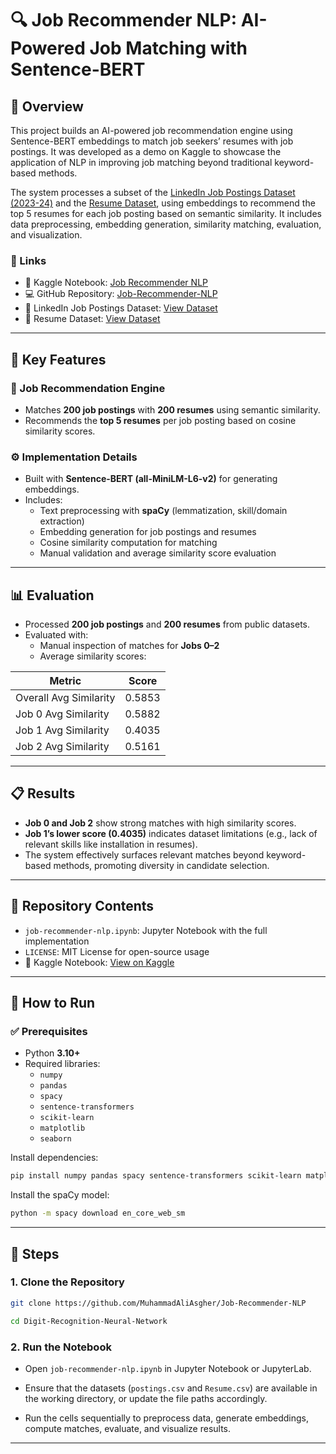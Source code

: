 # 🔍 Job Recommender NLP: AI-Powered Job Matching with Sentence-BERT

## 📘 Overview

This project builds an AI-powered job recommendation engine using Sentence-BERT embeddings to match job seekers’ resumes with job postings. It was developed as a demo on Kaggle to showcase the application of NLP in improving job matching beyond traditional keyword-based methods.

The system processes a subset of the [LinkedIn Job Postings Dataset (2023-24)](https://www.kaggle.com/datasets/arshkon/linkedin-job-postings) and the [Resume Dataset](https://www.kaggle.com/datasets/snehaanbhawal/resume-dataset), using embeddings to recommend the top 5 resumes for each job posting based on semantic similarity. It includes data preprocessing, embedding generation, similarity matching, evaluation, and visualization.

### 🔗 Links

- 📘 Kaggle Notebook: [Job Recommender NLP](https://www.kaggle.com/code/muhammadaliasghar01/job-recommender-nlp/)
- 💻 GitHub Repository: [Job-Recommender-NLP](https://github.com/MuhammadAliAsgher/Job-Recommender-NLP)
- 📄 LinkedIn Job Postings Dataset: [View Dataset](https://www.kaggle.com/datasets/arshkon/linkedin-job-postings)
- 📄 Resume Dataset: [View Dataset](https://www.kaggle.com/datasets/snehaanbhawal/resume-dataset)

---

## 🔑 Key Features

### 🧠 Job Recommendation Engine

- Matches **200 job postings** with **200 resumes** using semantic similarity.
- Recommends the **top 5 resumes** per job posting based on cosine similarity scores.

### ⚙️ Implementation Details

- Built with **Sentence-BERT (all-MiniLM-L6-v2)** for generating embeddings.
- Includes:
  - Text preprocessing with **spaCy** (lemmatization, skill/domain extraction)
  - Embedding generation for job postings and resumes
  - Cosine similarity computation for matching
  - Manual validation and average similarity score evaluation

---

## 📊 Evaluation

- Processed **200 job postings** and **200 resumes** from public datasets.
- Evaluated with:
  - Manual inspection of matches for **Jobs 0–2**
  - Average similarity scores:

| Metric                 | Score  |
|------------------------|--------|
| Overall Avg Similarity | 0.5853 |
| Job 0 Avg Similarity   | 0.5882 |
| Job 1 Avg Similarity   | 0.4035 |
| Job 2 Avg Similarity   | 0.5161 |


---

## 📋 Results

- **Job 0 and Job 2** show strong matches with high similarity scores.
- **Job 1’s lower score (0.4035)** indicates dataset limitations (e.g., lack of relevant skills like installation in resumes).
- The system effectively surfaces relevant matches beyond keyword-based methods, promoting diversity in candidate selection.

---

## 📁 Repository Contents

- `job-recommender-nlp.ipynb`: Jupyter Notebook with the full implementation
- `LICENSE`: MIT License for open-source usage
- 📎 Kaggle Notebook: [View on Kaggle](https://www.kaggle.com/code/muhammadaliasghar01/job-recommender-nlp/)

---

## 🚀 How to Run

### ✅ Prerequisites

- Python **3.10+**
- Required libraries:
  - `numpy`
  - `pandas`
  - `spacy`
  - `sentence-transformers`
  - `scikit-learn`
  - `matplotlib`
  - `seaborn`

Install dependencies:

```bash
pip install numpy pandas spacy sentence-transformers scikit-learn matplotlib seaborn
```

Install the spaCy model:

```bash
python -m spacy download en_core_web_sm
```
---
## 🧾 Steps
### 1. Clone the Repository
```bash
git clone https://github.com/MuhammadAliAsgher/Job-Recommender-NLP
```
```bash
cd Digit-Recognition-Neural-Network
```
### 2. Run the Notebook
- Open `job-recommender-nlp.ipynb` in Jupyter Notebook or JupyterLab.

- Ensure that the datasets (`postings.csv` and `Resume.csv`) are available in the working directory, or update the file paths accordingly.

- Run the cells sequentially to preprocess data, generate embeddings, compute matches, evaluate, and visualize results.

---
